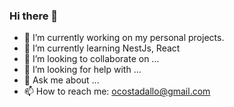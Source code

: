 ### Hi there 👋

- 🔭 I’m currently working on my personal projects.
- 🌱 I’m currently learning NestJs, React
- 👯 I’m looking to collaborate on ...
- 🤔 I’m looking for help with ...
- 💬 Ask me about ...
- 📫 How to reach me: ocostadallo@gmail.com
